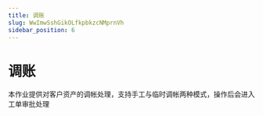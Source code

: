 ```yaml
---
title: 调账
slug: WwImwSshGikOLfkpbkzcNMprnVh
sidebar_position: 6
---
```



# 调账

本作业提供对客户资产的调帐处理，支持手工与临时调帐两种模式，操作后会进入工单审批处理

